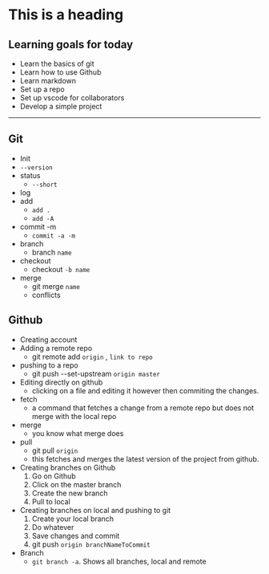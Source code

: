 # This is a heading

## Learning goals for today

- Learn the basics of git
- Learn how to use Github
- Learn markdown
- Set up a repo
- Set up vscode for collaborators
- Develop a simple project

---

## Git

- Init
- `--version`
- status
  - `--short`
- log
- add
  - `add .`
  - `add -A`
- commit -m
  - `commit -a -m`
- branch
  - branch `name`
- checkout
  - checkout `-b name`
- merge
  - git merge `name`
  - conflicts

## Github

- Creating account
- Adding a remote repo
  - git remote add `origin` , `link to repo`
- pushing to a repo
  - git push --set-upstream `origin master`
- Editing directly on github
  - clicking on a file and editing it however then commiting the changes.
- fetch
  - a command that fetches a change from a remote repo but does not merge with the local repo
- merge
  - you know what merge does
- pull
  - git pull `origin`
  - this fetches and merges the latest version of the project from github.
- Creating branches on Github
  1. Go on Github
  2. Click on the master branch
  3. Create the new branch
  4. Pull to local
- Creating branches on local and pushing to git
  1. Create your local branch
  2. Do whatever
  3. Save changes and commit
  4. git push `origin branchNameToCommit`
- Branch
  - `git branch -a`. Shows all branches, local and remote 
